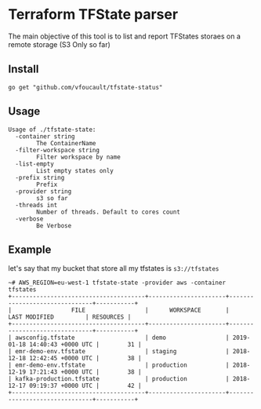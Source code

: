 # Terraform TFState parser

The main objective of this tool is to list and report TFStates storaes on a remote storage (S3 Only so far)

## Install

```
go get "github.com/vfoucault/tfstate-status"
```

## Usage

```
Usage of ./tfstate-state:
  -container string
        The ContainerName
  -filter-workspace string
        Filter workspace by name
  -list-empty
        List empty states only  
  -prefix string
        Prefix
  -provider string
        s3 so far
  -threads int
        Number of threads. Default to cores count
  -verbose
        Be Verbose

```

## Example

let's say that my bucket that store all my tfstates is `s3://tfstates`

```
~# AWS_REGION=eu-west-1 tfstate-state -provider aws -container tfstates 
+--------------------------------------+----------------------+-------------------------------+-----------+
|                 FILE                 |      WORKSPACE       |         LAST MODIFIED         | RESOURCES |
+--------------------------------------+----------------------+-------------------------------+-----------+
| awsconfig.tfstate                    | demo                 | 2019-01-18 14:40:43 +0000 UTC |        31 |
| emr-demo-env.tfstate                 | staging              | 2018-12-18 12:42:45 +0000 UTC |        38 |
| emr-demo-env.tfstate                 | production           | 2018-12-19 17:21:43 +0000 UTC |        38 |
| kafka-production.tfstate             | production           | 2018-12-17 09:19:37 +0000 UTC |        42 |
+--------------------------------------+----------------------+-------------------------------+-----------+
```